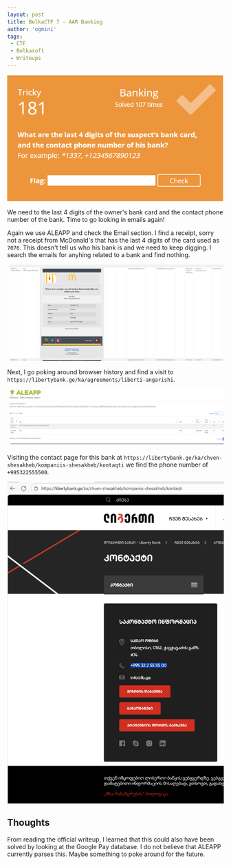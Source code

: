 ```yaml
---
layout: post
title: BelkaCTF 7 - AAR Banking
author: 'ogmini'
tags:
 - CTF
 - Belkasoft
 - Writeups
---
```


![Task](/images/BelkaCTF7/Task10.png)

We need to the last 4 digits of the owner's bank card and the contact phone number of the bank. Time to go looking in emails again!

Again we use ALEAPP and check the Email section. I find a receipt, sorry not a receipt from McDonald's that has the last 4 digits of the card used as `7076`. This doesn't tell us who his bank is and we need to keep digging. I search the emails for anyhing related to a bank and find nothing.

![McDonalds](/images/BelkaCTF7/Task10-1.png)

Next, I go poking around browser history and find a visit to `https://libertybank.ge/ka/agreements/liberti-angarishi`.

![Bank](/images/BelkaCTF7/Task10-2.png)

Visiting the contact page for this bank at `https://libertybank.ge/ka/chven-shesakheb/kompaniis-shesakheb/kontaqti` we find the phone number of `+995322555500`.

![BankContact](/images/BelkaCTF7/Task10-3.png)

## Thoughts

From reading the official writeup, I learned that this could also have been solved by looking at the Google Pay database. I do not believe that ALEAPP currently parses this. Maybe something to poke around for the future. 
